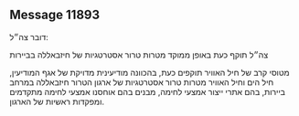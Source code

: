 ## Message 11893

דובר צה״ל:


צה״ל תוקף כעת באופן ממוקד מטרות טרור אסטרטגיות של חיזבאללה בביירות

מטוסי קרב של חיל האוויר תוקפים כעת, בהכוונה מודיעינית מדויקת של אגף המודיעין, חיל הים וחיל האוויר מטרות טרור אסטרטגיות של ארגון הטרור חיזבאללה במרחב ביירות, בהם אתרי ייצור אמצעי לחימה, מבנים בהם אוחסנו אמצעי לחימה מתקדמים ומפקדות ראשיות של הארגון.

